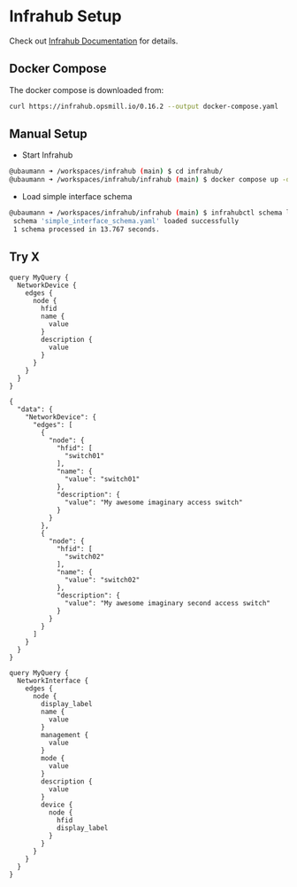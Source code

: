 # Infrahub Setup

Check out [Infrahub Documentation](https://docs.infrahub.app/guides/installation) for details.

## Docker Compose

The docker compose is downloaded from:

```bash
curl https://infrahub.opsmill.io/0.16.2 --output docker-compose.yaml
```


## Manual Setup

- Start Infrahub
```bash
@ubaumann ➜ /workspaces/infrahub (main) $ cd infrahub/
@ubaumann ➜ /workspaces/infrahub/infrahub (main) $ docker compose up -d
```

- Load simple interface schema
```bash
@ubaumann ➜ /workspaces/infrahub/infrahub (main) $ infrahubctl schema load simple_interface_schema.yaml 
 schema 'simple_interface_schema.yaml' loaded successfully
 1 schema processed in 13.767 seconds.
```


## Try X
```
query MyQuery {
  NetworkDevice {
    edges {
      node {
        hfid
        name {
          value
        }
        description {
          value
        }
      }
    }
  }
}
```

```
{
  "data": {
    "NetworkDevice": {
      "edges": [
        {
          "node": {
            "hfid": [
              "switch01"
            ],
            "name": {
              "value": "switch01"
            },
            "description": {
              "value": "My awesome imaginary access switch"
            }
          }
        },
        {
          "node": {
            "hfid": [
              "switch02"
            ],
            "name": {
              "value": "switch02"
            },
            "description": {
              "value": "My awesome imaginary second access switch"
            }
          }
        }
      ]
    }
  }
}
```


```
query MyQuery {
  NetworkInterface {
    edges {
      node {
        display_label
        name {
          value
        }
        management {
          value
        }
        mode {
          value
        }
        description {
          value
        }
        device {
          node {
            hfid
            display_label
          }
        }
      }
    }
  }
}
```



